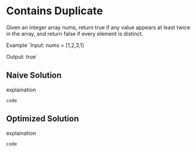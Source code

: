 # Contains Duplicate

Given an integer array nums, return true if any value appears at least twice in the array, and return false if every element is distinct.

Example
`Input: nums = [1,2,3,1]

Output: true`

## Naive Solution

explaination

`code`

## Optimized Solution

explaination

`code`

